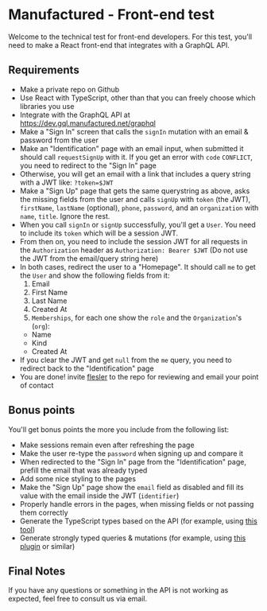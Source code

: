 # Manufactured - Front-end test

Welcome to the technical test for front-end developers. For this test, you'll need to make a React front-end that integrates with a GraphQL API.

## Requirements

- Make a private repo on Github
- Use React with TypeScript, other than that you can freely choose which libraries you use
- Integrate with the GraphQL API at https://dev.gql.manufactured.net/graphql
- Make a "Sign In" screen that calls the `signIn` mutation with an email & password from the user
- Make an "Identification" page with an email input, when submitted it should call `requestSignUp` with it. If you get an error with `code` `CONFLICT`, you need to redirect to the "Sign In" page
- Otherwise, you will get an email with a link that includes a query string with a JWT like: `?token=$JWT`
- Make a "Sign Up" page that gets the same querystring as above, asks the missing fields from the user and calls `signUp` with `token` (the JWT), `firstName`, `lastName` (optional), `phone`, `password`, and an `organization` with `name`, `title`. Ignore the rest.
- When you call `signIn` or `signUp` successfully, you'll get a `User`. You need to include its `token` which will be a session JWT.
- From then on, you need to include the session JWT for all requests in the `Authorization` header as `Authorization: Bearer $JWT` (Do not use the JWT from the email/query string here)
- In both cases, redirect the user to a "Homepage". It should call `me` to get the `User` and show the following fields from it:
  1. Email
  1. First Name
  1. Last Name
  1. Created At
  1. `Memberships`, for each one show the `role` and the `Organization`'s (`org`):
    - Name
    - Kind
    - Created At
- If you clear the JWT and get `null` from the `me` query, you need to redirect back to the "Identification" page
- You are done! invite [flesler](https://github.com/flesler/) to the repo for reviewing and email your point of contact

## Bonus points

You'll get bonus points the more you include from the following list:

- Make sessions remain even after refreshing the page
- Make the user re-type the `password` when signing up and compare it
- When redirected to the "Sign In" page from the "Identification" page, prefill the email that was already typed
- Add some nice styling to the pages
- Make the "Sign Up" page show the `email` field as disabled and fill its value with the email inside the JWT (`identifier`)
- Properly handle errors in the pages, when missing fields or not passing them correctly
- Generate the TypeScript types based on the API (for example, using [this tool](https://www.graphql-code-generator.com/))
- Generate strongly typed queries & mutations (for example, using [this plugin](https://www.graphql-code-generator.com/docs/plugins/typescript-react-apollo) or similar)

## Final Notes

If you have any questions or something in the API is not working as expected, feel free to consult us via email.

